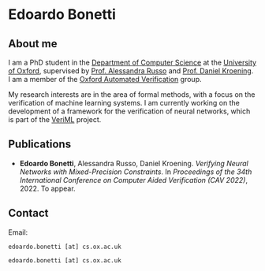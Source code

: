 # Edoardo Bonetti

## About me
I am a PhD student in the [Department of Computer Science](https://www.cs.ox.ac.uk/) at the [University of Oxford](https://www.ox.ac.uk/), supervised by [Prof. Alessandra Russo](https://www.cs.ox.ac.uk/people/alessandra.russo/) and [Prof. Daniel Kroening](https://www.cs.ox.ac.uk/people/daniel.kroening/). I am a member of the [Oxford Automated Verification](https://www.cs.ox.ac.uk/activities/verification/) group.

My research interests are in the area of formal methods, with a focus on the verification of machine learning systems. I am currently working on the development of a framework for the verification of neural networks, which is part of the [VeriML](https://www.cs.ox.ac.uk/projects/VeriML/) project.

## Publications
- **Edoardo Bonetti**, Alessandra Russo, Daniel Kroening. *Verifying Neural Networks with Mixed-Precision Constraints*. In *Proceedings of the 34th International Conference on Computer Aided Verification (CAV 2022)*, 2022. To appear.


## Contact
Email:
```
edoardo.bonetti [at] cs.ox.ac.uk
```
```
edoardo.bonetti [at] cs.ox.ac.uk
```
```
